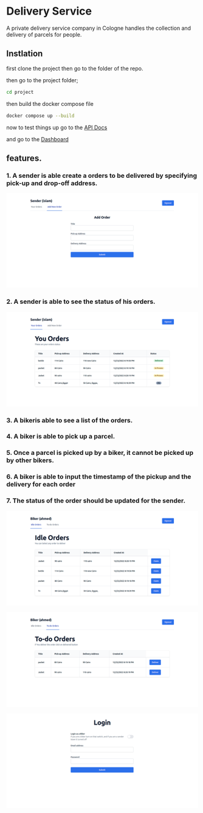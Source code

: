 # Delivery Service

A private delivery service company in Cologne handles the collection and delivery of parcels for people.

## Instlation

first clone the project then go to the folder of the repo.

then go to the project folder;

```bash
cd project
```

then build the docker compose file

```bash
docker compose up --build
```

now to test things up go to the [API Docs]("localhost:8080/api-docs")

and go to the [Dashboard](http://localhost:5173/login)

## features.

### 1. A sender is able create a orders to be delivered by specifying pick-up and drop-off address.

![add orders](./statics/4.png)

### 2. A sender is able to see the status of his orders.

![orders](./statics/2.png)

### 3. A bikeris able to see a list of the orders.

### 4. A biker is able to pick up a parcel.

### 5. Once a parcel is picked up by a biker, it cannot be picked up by other bikers.

### 6. A biker is able to input the timestamp of the pickup and the delivery for each order

### 7. The status of the order should be updated for the sender.

![orders](./statics/3.png)

![orders](./statics/5.png)

![orders](./statics/1.png)
